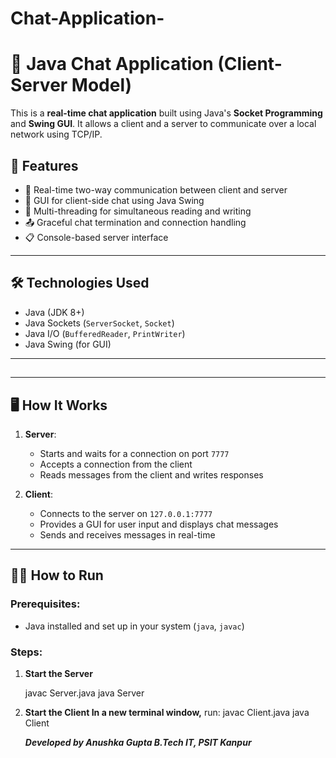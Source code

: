 # Chat-Application-
# 💬 Java Chat Application (Client-Server Model)

This is a **real-time chat application** built using Java's **Socket Programming** and **Swing GUI**. It allows a client and a server to communicate over a local network using TCP/IP.

## 🚀 Features

- 🔄 Real-time two-way communication between client and server
- 🎨 GUI for client-side chat using Java Swing
- 🧵 Multi-threading for simultaneous reading and writing
- 📤 Graceful chat termination and connection handling
- 📋 Console-based server interface

---

## 🛠️ Technologies Used

- Java (JDK 8+)
- Java Sockets (`ServerSocket`, `Socket`)
- Java I/O (`BufferedReader`, `PrintWriter`)
- Java Swing (for GUI)

---

## 
---

## 🖥️ How It Works

1. **Server**:
   - Starts and waits for a connection on port `7777`
   - Accepts a connection from the client
   - Reads messages from the client and writes responses

2. **Client**:
   - Connects to the server on `127.0.0.1:7777`
   - Provides a GUI for user input and displays chat messages
   - Sends and receives messages in real-time

---

## 🧑‍💻 How to Run

### Prerequisites:
- Java installed and set up in your system (`java`, `javac`)

### Steps:

1. **Start the Server**
   
   javac Server.java
   java Server
1. **Start the Client In a new terminal window,**
  run:
   javac Client.java
   java Client

   ***Developed by
Anushka Gupta
B.Tech IT, PSIT Kanpur***

